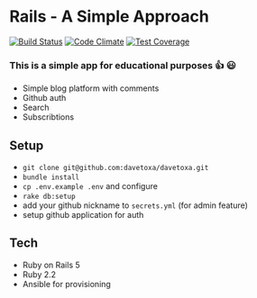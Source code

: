 Rails - A Simple Approach
====

[![Build Status](https://travis-ci.org/davetoxa/davetoxa.svg?branch=master)](https://travis-ci.org/davetoxa/davetoxa)
[![Code Climate](https://codeclimate.com/github/davetoxa/davetoxa/badges/gpa.svg)](https://codeclimate.com/github/davetoxa/davetoxa)
[![Test Coverage](https://codeclimate.com/github/davetoxa/davetoxa/badges/coverage.svg)](https://codeclimate.com/github/davetoxa/davetoxa/coverage)

### This is a simple app for educational purposes :+1: :smiley:
* Simple blog platform with comments
* Github auth
* Search
* Subscribtions

## Setup

* `git clone git@github.com:davetoxa/davetoxa.git`
* `bundle install`
* `cp .env.example .env` and configure
* `rake db:setup`
* add your github nickname to `secrets.yml` (for admin feature)
* setup github application for auth

## Tech
* Ruby on Rails 5
* Ruby 2.2
* Ansible for provisioning
